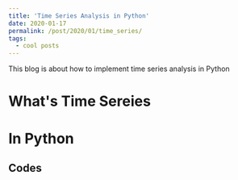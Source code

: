 ```yaml
---
title: 'Time Series Analysis in Python'
date: 2020-01-17
permalink: /post/2020/01/time_series/
tags:
  - cool posts
---
```


This blog is about how to implement time series analysis in Python 

What's Time Sereies
======

In Python
======

Codes
------
